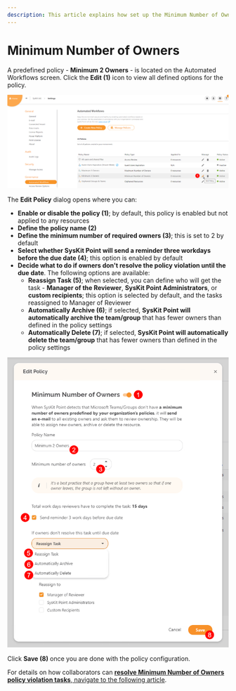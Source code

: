 ```yaml
---
description: This article explains how set up the Minimum Number of Owners policy for Automated Workflows in SysKit Point.
---
```


# Minimum Number of Owners

A predefined policy - **Minimum 2 Owners** - is located on the Automated Workflows screen. 
Click the **Edit (1)** icon to view all defined options for the policy. 

![Minimum Number of Owners - Edit Policy](../../.gitbook/assets/set_up_automated_workflows-min_owners_edit.png)

The **Edit Policy** dialog opens where you can:
* **Enable or disable the policy (1)**; by default, this policy is enabled but not applied to any resources
* **Define the policy name (2)**
* **Define the minimum number of required owners (3)**; this is set to 2 by default
* **Select whether SysKit Point will send a reminder three workdays before the due date (4)**; this option is enabled by default
* **Decide what to do if owners don't resolve the policy violation until the due date**. The following options are available:
    * **Reassign Task (5)**; when selected, you can define who will get the task - **Manager of the Reviewer**, **SysKit Point Administrators**, or **custom recipients**; this option is selected by default, and the tasks reassigned to Manager of Reviewer
    * **Automatically Archive (6)**; if selected, **SysKit Point will automatically archive the team/group** that has fewer owners than defined in the policy settings
    * **Automatically Delete (7)**; if selected, **SysKit Point will automatically delete the team/group** that has fewer owners than defined in the policy settings

![Edit Policy Dialog](../../.gitbook/assets/set_up_automated_workflows-min_owners_dialog.png)

Click **Save (8)** once you are done with the policy configuration.  

For details on how collaborators can [**resolve Minimum Number of Owners policy violation tasks**, navigate to the following article](../../point-collaborators/resolve-governance-tasks/minimum-number-of-owners.md).